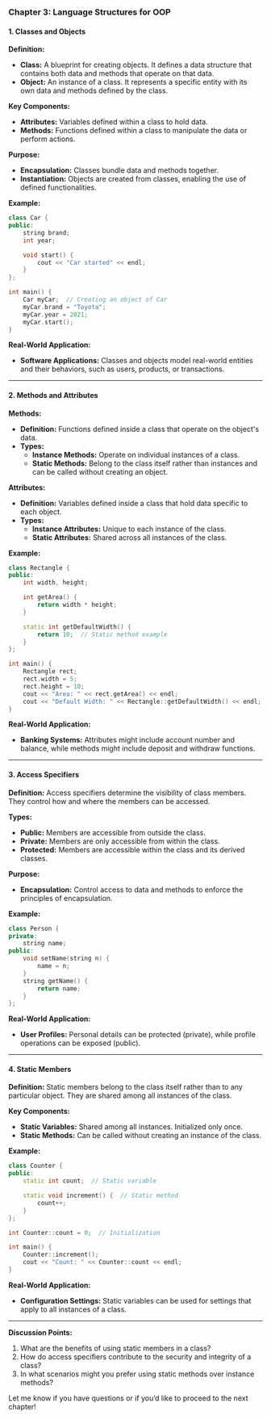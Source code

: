 ### **Chapter 3: Language Structures for OOP**

#### **1. Classes and Objects**

**Definition:**
- **Class:** A blueprint for creating objects. It defines a data structure that contains both data and methods that operate on that data.
- **Object:** An instance of a class. It represents a specific entity with its own data and methods defined by the class.

**Key Components:**
- **Attributes:** Variables defined within a class to hold data.
- **Methods:** Functions defined within a class to manipulate the data or perform actions.

**Purpose:**
- **Encapsulation:** Classes bundle data and methods together.
- **Instantiation:** Objects are created from classes, enabling the use of defined functionalities.

**Example:**
```cpp
class Car {
public:
    string brand;
    int year;

    void start() {
        cout << "Car started" << endl;
    }
};

int main() {
    Car myCar;  // Creating an object of Car
    myCar.brand = "Toyota";
    myCar.year = 2021;
    myCar.start();
}
```

**Real-World Application:**
- **Software Applications:** Classes and objects model real-world entities and their behaviors, such as users, products, or transactions.

---

#### **2. Methods and Attributes**

**Methods:**
- **Definition:** Functions defined inside a class that operate on the object's data.
- **Types:**
  - **Instance Methods:** Operate on individual instances of a class.
  - **Static Methods:** Belong to the class itself rather than instances and can be called without creating an object.

**Attributes:**
- **Definition:** Variables defined inside a class that hold data specific to each object.
- **Types:**
  - **Instance Attributes:** Unique to each instance of the class.
  - **Static Attributes:** Shared across all instances of the class.

**Example:**
```cpp
class Rectangle {
public:
    int width, height;

    int getArea() {
        return width * height;
    }

    static int getDefaultWidth() {
        return 10;  // Static method example
    }
};

int main() {
    Rectangle rect;
    rect.width = 5;
    rect.height = 10;
    cout << "Area: " << rect.getArea() << endl;
    cout << "Default Width: " << Rectangle::getDefaultWidth() << endl;
}
```

**Real-World Application:**
- **Banking Systems:** Attributes might include account number and balance, while methods might include deposit and withdraw functions.

---

#### **3. Access Specifiers**

**Definition:**
Access specifiers determine the visibility of class members. They control how and where the members can be accessed.

**Types:**
- **Public:** Members are accessible from outside the class.
- **Private:** Members are only accessible from within the class.
- **Protected:** Members are accessible within the class and its derived classes.

**Purpose:**
- **Encapsulation:** Control access to data and methods to enforce the principles of encapsulation.

**Example:**
```cpp
class Person {
private:
    string name;
public:
    void setName(string n) {
        name = n;
    }
    string getName() {
        return name;
    }
};
```

**Real-World Application:**
- **User Profiles:** Personal details can be protected (private), while profile operations can be exposed (public).

---

#### **4. Static Members**

**Definition:**
Static members belong to the class itself rather than to any particular object. They are shared among all instances of the class.

**Key Components:**
- **Static Variables:** Shared among all instances. Initialized only once.
- **Static Methods:** Can be called without creating an instance of the class.

**Example:**
```cpp
class Counter {
public:
    static int count;  // Static variable

    static void increment() {  // Static method
        count++;
    }
};

int Counter::count = 0;  // Initialization

int main() {
    Counter::increment();
    cout << "Count: " << Counter::count << endl;
}
```

**Real-World Application:**
- **Configuration Settings:** Static variables can be used for settings that apply to all instances of a class.

---

**Discussion Points:**
1. What are the benefits of using static members in a class?
2. How do access specifiers contribute to the security and integrity of a class?
3. In what scenarios might you prefer using static methods over instance methods?

Let me know if you have questions or if you’d like to proceed to the next chapter!